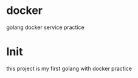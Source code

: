# docker

golang docker service practice

# Init

this project is my first golang with docker practice
